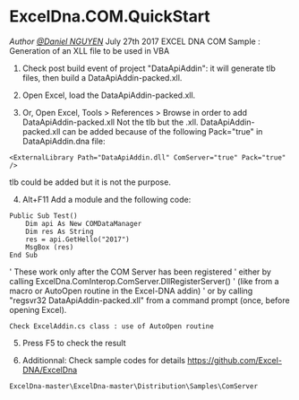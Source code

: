 # ExcelDna.COM.QuickStart

*Author [@Daniel NGUYEN](https://www.linkedin.com/in/nguyendaniel)*
July 27th 2017
EXCEL DNA COM Sample : Generation of an XLL file to be used in VBA

1. Check post build event of project "DataApiAddin": it will generate tlb files, then build a DataApiAddin-packed.xll.

2. Open Excel, load the DataApiAddin-packed.xll. 

3. Or, Open Excel, Tools > References > Browse in order to add DataApiAddin-packed.xll
Not the tlb but the .xll. DataApiAddin-packed.xll can be added because of the following Pack="true" in DataApiAddin.dna file:

```
<ExternalLibrary Path="DataApiAddin.dll" ComServer="true" Pack="true" />
```

tlb could be added but it is not the purpose.

4. Alt+F11 
Add a module and the following code:


```
Public Sub Test()
    Dim api As New COMDataManager
    Dim res As String    
    res = api.GetHello("2017")
    MsgBox (res)
End Sub
```


' These work only after the COM Server has been registered
' either by calling ExcelDna.ComInterop.ComServer.DllRegisterServer() 
' (like from a macro or AutoOpen routine in the Excel-DNA addin)
' or by calling "regsvr32 DataApiAddin-packed.xll" from a command prompt (once, before opening Excel).

```
Check ExcelAddin.cs class : use of AutoOpen routine
```

5. Press F5 to check the result

6. Additionnal: Check sample codes for details https://github.com/Excel-DNA/ExcelDna
```
ExcelDna-master\ExcelDna-master\Distribution\Samples\ComServer 
```
